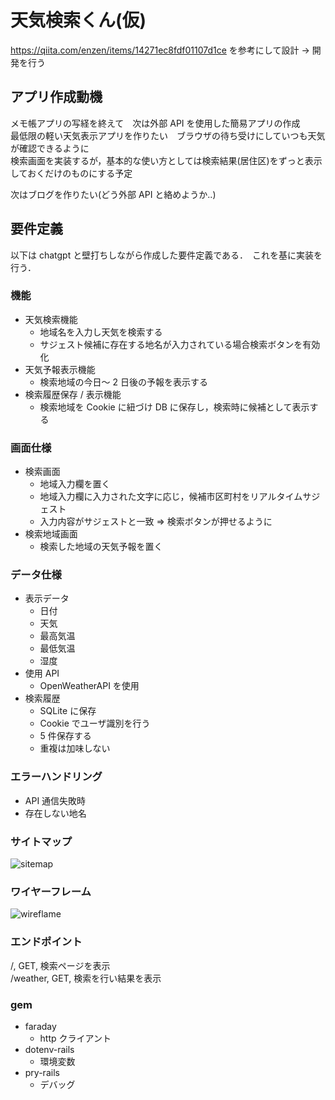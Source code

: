 # 天気検索くん(仮)

https://qiita.com/enzen/items/14271ec8fdf01107d1ce
を参考にして設計 → 開発を行う

## アプリ作成動機

メモ帳アプリの写経を終えて　次は外部 API を使用した簡易アプリの作成  
最低限の軽い天気表示アプリを作りたい　ブラウザの待ち受けにしていつも天気が確認できるように  
検索画面を実装するが，基本的な使い方としては検索結果(居住区)をずっと表示しておくだけのものにする予定

次はブログを作りたい(どう外部 API と絡めようか..)

## 要件定義

以下は chatgpt と壁打ちしながら作成した要件定義である．　これを基に実装を行う．

### 機能

- 天気検索機能
  - 地域名を入力し天気を検索する
  - サジェスト候補に存在する地名が入力されている場合検索ボタンを有効化
- 天気予報表示機能
  - 検索地域の今日～ 2 日後の予報を表示する
- 検索履歴保存 / 表示機能
  - 検索地域を Cookie に紐づけ DB に保存し，検索時に候補として表示する

### 画面仕様

- 検索画面
  - 地域入力欄を置く
  - 地域入力欄に入力された文字に応じ，候補市区町村をリアルタイムサジェスト
  - 入力内容がサジェストと一致 => 検索ボタンが押せるように
- 検索地域画面
  - 検索した地域の天気予報を置く

### データ仕様

- 表示データ
  - 日付
  - 天気
  - 最高気温
  - 最低気温
  - 湿度
- 使用 API
  - OpenWeatherAPI を使用
- 検索履歴
  - SQLite に保存
  - Cookie でユーザ識別を行う
  - 5 件保存する
  - 重複は加味しない

### エラーハンドリング

- API 通信失敗時
- 存在しない地名

### サイトマップ

![sitemap](https://github.com/user-attachments/assets/1c6ad46a-fb11-4646-9b45-4926f167af72)

### ワイヤーフレーム

![wireflame](https://github.com/user-attachments/assets/4d5d48b4-c0d8-4d6a-977c-61921809a1ec)

### エンドポイント

/, GET, 検索ページを表示  
/weather, GET, 検索を行い結果を表示

### gem

- faraday
  - http クライアント
- dotenv-rails
  - 環境変数
- pry-rails
  - デバッグ
